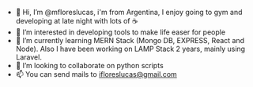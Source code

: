 - 👋 Hi, I’m @mfloreslucas, i'm from Argentina, I enjoy going to gym and developing at late night with lots of ☕
- 👀 I’m interested in developing tools to make life easer for people
- 🌱 I’m currently learning MERN Stack (Mongo DB, EXPRESS, React and Node). Also I have been working on LAMP Stack 2 years, mainly using Laravel.
- 💞️ I’m looking to collaborate on python scripts 
- 📫 You can send mails to ifloreslucas@gmail.com 

<!---
mfloreslucas/mfloreslucas is a ✨ special ✨ repository because its `README.md` (this file) appears on your GitHub profile.
You can click the Preview link to take a look at your changes.
--->
